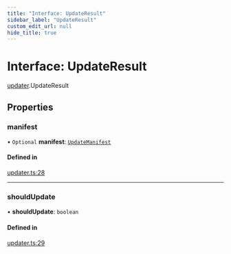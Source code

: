 ```yaml
---
title: "Interface: UpdateResult"
sidebar_label: "UpdateResult"
custom_edit_url: null
hide_title: true
---
```


# Interface: UpdateResult

[updater](../modules/updater.md).UpdateResult

## Properties

### manifest

• `Optional` **manifest**: [`UpdateManifest`](updater.updatemanifest.md)

#### Defined in

[updater.ts:28](https://github.com/tauri-apps/tauri/blob/e663bdd/tooling/api/src/updater.ts#L28)

___

### shouldUpdate

• **shouldUpdate**: `boolean`

#### Defined in

[updater.ts:29](https://github.com/tauri-apps/tauri/blob/e663bdd/tooling/api/src/updater.ts#L29)
